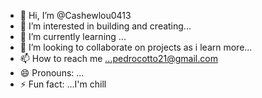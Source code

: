 - 👋 Hi, I’m @Cashewlou0413
- 👀 I’m interested in building and creating...
- 🌱 I’m currently learning ...
- 💞️ I’m looking to collaborate on projects as i learn more...
- 📫 How to reach me ...pedrocotto21@gmail.com 
- 😄 Pronouns: ...
- ⚡ Fun fact: ...I'm chill

<!---
Cashewlou0413/Cashewlou0413 is a ✨ special ✨ repository because its `README.md` (this file) appears on your GitHub profile.
You can click the Preview link to take a look at your changes.
--->
